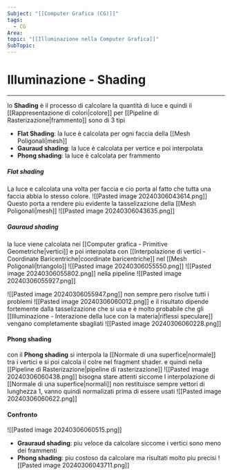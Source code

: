 ```yaml
---
Subject: "[[Computer Grafica (CG)]]"
tags:
  - CG
Area: 
topic: "[[Illuminazione nella Computer Grafica]]"
SubTopic:
---
```


# Illuminazione - Shading
---
lo __Shading__ è il processo di calcolare la quantità di luce e quindi il [[Rappresentazione di colori|colore]] per [[Pipeline di Rasterizazione|frammento]] sono di 3 tipi
- __Flat Shading__: la luce è calcolata per ogni faccia della [[Mesh Poligonali|mesh]]
- __Gauraud shading__: la luce è calcolata per vertice e poi interpolata
- __Phong shading__: la luce è calcolata per frammento


##### Flat shading
La luce e calcolata una volta per faccia e cio porta al fatto che tutta una faccia abbia lo stesso colore.
![[Pasted image 20240306043614.png]]
Questo porta a rendere piu evidente la tasselizazione della [[Mesh Poligonali|mesh]]
![[Pasted image 20240306043635.png]]

##### Gauraud shading
la luce viene calcolata nei [[Computer grafica - Primitive Geometriche|vertici]] e poi interpolata con [[Interpolazione di vertici - Coordinate Baricentriche|coordinate baricentriche]] nel [[Mesh Poligonali|triangolo]]
![[Pasted image 20240306055550.png]]
![[Pasted image 20240306055802.png]]
nella pipeline 
![[Pasted image 20240306055927.png]]

![[Pasted image 20240306055947.png]]
non sempre pero risolve tutti i problemi 
![[Pasted image 20240306060012.png]]
e il risultato dipende fortemente dalla tasselizazione che si usa e è molto probabile che gli [[Illuminazione - Interazione della luce con la materia|riflessi speculare]] vengano completamente sbagliati
![[Pasted image 20240306060228.png]]



#### Phong shading
con il __Phong shading__ si interpola la [[Normale di una superfice|normale]] tra i vertici e si poi calcola il colre nel fragment shader.
e quindi nella [[Pipeline di Rasterizazione|pipeline di rasterizazione]]
![[Pasted image 20240306060438.png]]
bisogna stare attenti siccome l interpolazione di [[Normale di una superfice|normali]] non restituisce sempre vettori di lunghezza 1, vanno quindi normalizati prima di essere usati
![[Pasted image 20240306060622.png]]
#### Confronto

![[Pasted image 20240306060515.png]]
- __Grauraud shading__: piu veloce da calcolare siccome i vertici sono meno dei frammenti
- __Phong shading__: piu costoso da calcolare ma risultati molto piu precisi
![[Pasted image 20240306043711.png]]